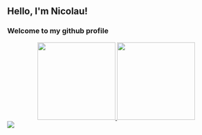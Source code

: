 ## Hello, I'm Nicolau!
### Welcome to my github profile

<div align="center" display="inline-block">
  <a href="https://github.com/npalff">
  <img height="180em" src="https://github-readme-stats.vercel.app/api?username=npalff&show_icons=true&theme=dark&include_all_commits=true&count_private=true"/>
  <img height="180em" src="https://github-readme-stats.vercel.app/api/top-langs/?username=npalff&count_private=true&layout=compact&langs_count=7&theme=dark&include_all_commits=true&show_icons=true"/>
</div>

<div>
<a href="https://www.linkedin.com/in/nicolau-pereira-alff-b27abb127" target="_blank"><img src="https://img.shields.io/badge/-LinkedIn-%230077B5?style=for-the-badge&logo=linkedin&logoColor=white" target="_blank"></a>
</div>

<!--
**npalff/npalff** is a ✨ _special_ ✨ repository because its `README.md` (this file) appears on your GitHub profile.

Here are some ideas to get you started:

- 🔭 I’m currently working on ...
- 🌱 I’m currently learning ...
- 👯 I’m looking to collaborate on ...
- 🤔 I’m looking for help with ...
- 💬 Ask me about ...
- 📫 How to reach me: ...
- 😄 Pronouns: ...
- ⚡ Fun fact: ...
-->
